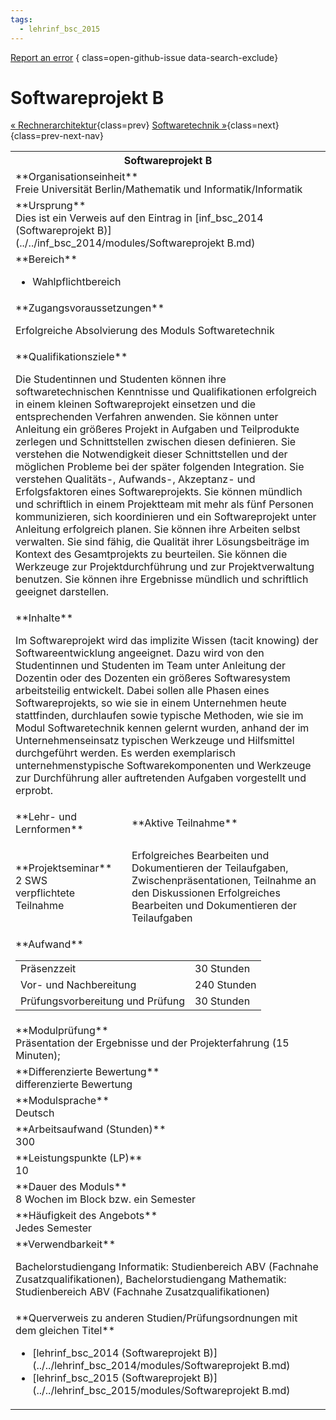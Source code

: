 ```yaml
---
tags:
  - lehrinf_bsc_2015
---
```

[Report an error](https://github.com/SGSSGene/FUB-SUP/issues/new?title=Error%20in%20%22Softwareprojekt%20B%22&body=There%20seems%20to%20be%20an%20error%20in%20module%20%22Softwareprojekt%20B%22%2E%0A%0A%3CDescribe%20here%20a%20slightly%20more%20detailed%20description%20of%20what%20is%20wrong%3E&labels=bug)
{ class=open-github-issue data-search-exclude}

# Softwareprojekt B

[« Rechnerarchitektur](Rechnerarchitektur.md){class=prev}
[Softwaretechnik »](Softwaretechnik.md){class=next}
{class=prev-next-nav}

<table markdown id="moduledesc">
<tr markdown class="moduledesc_head"><th colspan="2">Softwareprojekt B </th></tr>
<tr markdown><td colspan="2">**Organisationseinheit**   <br>Freie Universität Berlin/Mathematik und Informatik/Informatik</td></tr>
<tr markdown><td colspan="2">**Ursprung**<br>Dies ist ein Verweis auf den Eintrag in [inf_bsc_2014 (Softwareprojekt B)](../../inf_bsc_2014/modules/Softwareprojekt B.md)</td></tr>
<tr markdown><td colspan="2">**Bereich**<br>


- Wahlpflichtbereich

</td></tr>

<tr markdown><td colspan="2">**Zugangsvoraussetzungen** <br>

Erfolgreiche Absolvierung des Moduls Softwaretechnik


</td></tr>
<tr markdown><td colspan="2">**Qualifikationsziele**    <br>

Die Studentinnen und Studenten können ihre softwaretechnischen Kenntnisse
und Qualifikationen erfolgreich in einem kleinen Softwareprojekt einsetzen
und die entsprechenden Verfahren anwenden. Sie können unter Anleitung ein
größeres Projekt in Aufgaben und Teilprodukte zerlegen und Schnittstellen
zwischen diesen definieren. Sie verstehen die Notwendigkeit dieser
Schnittstellen und der möglichen Probleme bei der später folgenden
Integration. Sie verstehen Qualitäts-, Aufwands-, Akzeptanz- und
Erfolgsfaktoren eines Softwareprojekts. Sie können mündlich und schriftlich
in einem Projektteam mit mehr als fünf Personen kommunizieren, sich
koordinieren und ein Softwareprojekt unter Anleitung erfolgreich planen. Sie
können ihre Arbeiten selbst verwalten. Sie sind fähig, die Qualität ihrer
Lösungsbeiträge im Kontext des Gesamtprojekts zu beurteilen. Sie können die
Werkzeuge zur Projektdurchführung und zur Projektverwaltung benutzen. Sie
können ihre Ergebnisse mündlich und schriftlich geeignet darstellen.


</td></tr>
<tr markdown><td colspan="2">**Inhalte**                <br>

Im Softwareprojekt wird das implizite Wissen (tacit knowing) der
Softwareentwicklung angeeignet. Dazu wird von den Studentinnen und Studenten
im Team unter Anleitung der Dozentin oder des Dozenten ein größeres
Softwaresystem arbeitsteilig entwickelt. Dabei sollen alle Phasen eines
Softwareprojekts, so wie sie in einem Unternehmen heute stattfinden,
durchlaufen sowie typische Methoden, wie sie im Modul Softwaretechnik kennen
gelernt wurden, anhand der im Unternehmenseinsatz typischen Werkzeuge und
Hilfsmittel durchgeführt werden. Es werden exemplarisch unternehmenstypische
Softwarekomponenten und Werkzeuge zur Durchführung aller auftretenden
Aufgaben vorgestellt und erprobt.


</td></tr>

<tr markdown><td>**Lehr- und Lernformen**</td><td>**Aktive Teilnahme**</td></tr>
<tr markdown><td> **Projektseminar** <br>2 SWS <br> verpflichtete Teilnahme</td><td>

Erfolgreiches Bearbeiten und Dokumentieren der Teilaufgaben,
Zwischenpräsentationen, Teilnahme an den Diskussionen
Erfolgreiches Bearbeiten und Dokumentieren der Teilaufgaben
</td></tr>
<tr markdown><td colspan="2">**Aufwand**                <br>
<table class="aufwand_table">
<tr><td>Präsenzzeit</td><td>30 Stunden</td></tr>
<tr><td>Vor- und Nachbereitung</td><td>240 Stunden</td></tr>
<tr><td>Prüfungsvorbereitung und Prüfung</td><td>30 Stunden</td></tr>
</table>

</td></tr>
<tr markdown><td colspan="2">**Modulprüfung**             <br>Präsentation der Ergebnisse und der Projekterfahrung (15 Minuten);


</td></tr>
<tr markdown><td colspan="2">**Differenzierte Bewertung** <br>differenzierte Bewertung

</td></tr>
<tr markdown><td colspan="2">**Modulsprache**             <br>Deutsch</td></tr>
<tr markdown><td colspan="2">**Arbeitsaufwand (Stunden)** <br>300</td></tr>
<tr markdown><td colspan="2">**Leistungspunkte (LP)**     <br>10</td></tr>
<tr markdown><td colspan="2">**Dauer des Moduls**         <br>8 Wochen im Block bzw. ein Semester</td></tr>
<tr markdown><td colspan="2">**Häufigkeit des Angebots**  <br>Jedes Semester</td></tr>
<tr markdown><td colspan="2">**Verwendbarkeit**           <br>

Bachelorstudiengang Informatik: Studienbereich ABV (Fachnahe
Zusatzqualifikationen), Bachelorstudiengang Mathematik: Studienbereich ABV
(Fachnahe Zusatzqualifikationen)


</td></tr>

<tr markdown><td colspan="2">**Querverweis zu anderen Studien/Prüfungsordnungen mit dem gleichen Titel**<br>


- [lehrinf_bsc_2014 (Softwareprojekt B)](../../lehrinf_bsc_2014/modules/Softwareprojekt B.md)
- [lehrinf_bsc_2015 (Softwareprojekt B)](../../lehrinf_bsc_2015/modules/Softwareprojekt B.md)

</td></tr>

</table>
